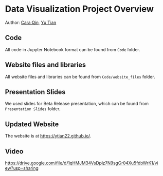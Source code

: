 # Data Visualization Project Overview
Author: [Cara Qin](http://www.linkedin.com/in/caraqin/), [Yu Tian](http://www.linkedin.com/in/yutian1)

## Code
All code in Jupyter Notebook format can be found from `Code` folder.

## Website files and libraries
All website files and libraries can be found from `Code/website_files` folder.

## Presentation Slides
We used slides for Beta Release presentation, which can be found from `Presentation Slides` folder.

## Updated Website
The website is at https://ytian22.github.io/.

## Video
https://drive.google.com/file/d/1qHMJM34VsDplz7N9sgGr04Xu5fdbWrK1/view?usp=sharing

